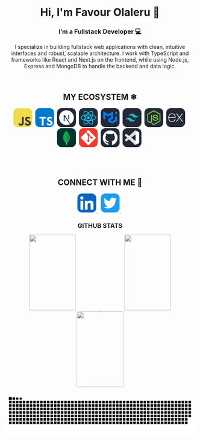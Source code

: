 <h1 align="center">Hi, I'm Favour Olaleru 👋</h1>
<h3 align="center">I’m a Fullstack Developer 💻</h3>

<p align="center">
I specialize in building fullstack web applications with clean, intuitive interfaces and robust, scalable architecture. I work with TypeScript and frameworks like React and Next.js on the frontend, while using Node.js, Express and MongoDB to handle the backend and data logic.
</p>


<br />


<h2 align="center">MY ECOSYSTEM ❄</h2>

<div align="center">

 <img src="https://github.com/tandpfun/skill-icons/blob/main/icons/JavaScript.svg" alt="javascript" width="50px" />&nbsp;
 <img src="https://github.com/tandpfun/skill-icons/blob/main/icons/TypeScript.svg" alt="TypeScript" width="50px" />&nbsp;
 <img src="https://github.com/tandpfun/skill-icons/blob/main/icons/NextJS-Dark.svg" alt="NextJS" width="50px" />&nbsp;
 <img src="https://github.com/tandpfun/skill-icons/blob/main/icons/React-Dark.svg" alt="Reactjs" width="50px" />&nbsp;
 <img src="https://github.com/tandpfun/skill-icons/blob/main/icons/MaterialUI-Dark.svg" alt="MUI" width="50px" />&nbsp;
 <img src="https://github.com/tandpfun/skill-icons/blob/main/icons/TailwindCSS-Dark.svg" alt="Reactjs" width="50px" />&nbsp;
 <img src="https://github.com/tandpfun/skill-icons/blob/main/icons/NodeJS-Dark.svg" alt="Node.js" width="50px" />&nbsp;
 <img src="https://github.com/tandpfun/skill-icons/blob/main/icons/ExpressJS-Dark.svg" alt="ExpressJS" width="50px" />&nbsp;
 <img src="https://github.com/tandpfun/skill-icons/blob/main/icons/MongoDB.svg" alt="MongoDB" width="50px" />&nbsp;
 <img src="https://github.com/tandpfun/skill-icons/blob/main/icons/Git.svg" alt="Git" width="50px" />&nbsp;
 <img src="https://github.com/tandpfun/skill-icons/blob/main/icons/Github-Dark.svg" alt="Github" width="50px" />&nbsp;
 <img src="https://github.com/tandpfun/skill-icons/blob/main/icons/VSCode-Dark.svg" alt="VScode" width="50px" />&nbsp;

</div>



<br />
<br />


<h2 align="center">CONNECT WITH ME 💬</h2>
<div align="center">
    <a  href="https://www.linkedin.com/in/favour-o-799755223/" target="_blank">
    <img src="https://github.com/tandpfun/skill-icons/blob/main/icons/LinkedIn.svg" alt="X" width="50px"/>
    </a>&nbsp;
    <a  href="https://x.com/freddie_defi" target="_blank">
    <img src="https://github.com/tandpfun/skill-icons/blob/main/icons/Twitter.svg" alt="X" width="50px"/>
    </a>&nbsp;
</div>


<br />
<div align="center">
<h3 align="center" style="margin: 5px 10px;">GITHUB STATS</h3> 

<p align="center">
  <a href="https://github.com/NTiger07" display="flexbox" flex-wrap="wrap">
   <img width="49.5%" height="200px" src='https://github-readme-stats.vercel.app/api/top-langs/?username=NTiger07&theme=dark&hide_border=true&icon_color=68ACFE&layout=compact'>
  <img width="49.5%" height="200px" src="https://github-readme-stats.vercel.app/api?username=NTiger07&show_icons=true&theme=dark&hide_border=true&icon_color=68ACFE" />
  <img width="49.5%" height="200px" src="https://github-readme-streak-stats.herokuapp.com/?user=NTiger07&theme=dark&hide_border=true&ring=68ACFE&fire=FFC400&currStreakLabel=68ACFE" />
  </a>
</p>
</div


<br />
 

<p align="center">
  <img  src="https://raw.githubusercontent.com/Elanza-48/Elanza-48/main/resources/img/github-contribution-grid-snake.svg"
    alt="example" />
</p>






